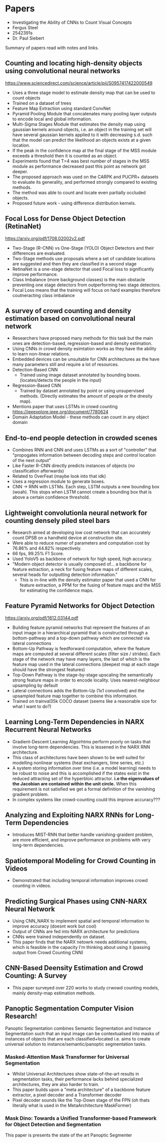 # Papers

* Investigating the Ability of CNNs to Count Visual Concepts
* Fergus Steel
* 2542391s
* Dr. Paul Siebert

Summary of papers read with notes and links.

## Counting and locating high-density objects using convolutional neural networks

<https://www.sciencedirect.com/science/article/pii/S0957417422000549>

* Uses a three stage model to estimate density map that can be used to count objects
* Trained on a dataset of trees
* Feature Map Extraction using standard ConvNet
* Pyramid Pooling Module that concatenates many pooling layer outputs to encode local and global information.
* Multi-Sigma Stages Module that estimates the density map using gaussian kernels around objects, i.e. an object in the training set will have several gaussian kernels applied to it with decreasing s.d. such that the model can predict the likelihood an objects exists at a given location.
* If the peak in the confidence map at the final stage of the MSS module exceeds a threshold then it is counted as an object.
* Experiments found that T=4 was best number of stages in the MSS module as performance decreased past this point as network got deeper.
* The proposed approach was used on the CARPK and PUCPR+ datasets to evaluate its generality, and performed strongly compared to existing methods.
* The method was able to count and locate even partially occluded objects.
* Proposed future work - using difference distribution kernels.

## Focal Loss for Dense Object Detection (RetinaNet)

<https://arxiv.org/pdf/1708.02002v2.pdf>

* Two-Stage (R-CNN) vs One-Stage (YOLO) Object Detectors and their differences are evaluated.
* Two-Stage methods use proposals where a set of candidate locations are suggested and then they are classified in a second stage
* RetinaNet is a one-stage detector that used Focal loss to significantly improve performance.
* Class Imbalance (more background classes) is the main obstacle preventing one stage detectors from outperforming two stage detectors.
* Focal Loss means that the training will focus on hard examples therefore coutneracting class imbalance

## A survey of crowd counting and density estimation based on convolutional neural network

* Researchers have proposed many methods for this task but the main ones are detection-based, regression-based and density estimation.
* Using CNNs in crowd density esimtation works as they have the ability to learn non-linear relations.
* Embedded devices can be unsuitable for CNN architectures as the have many parameters still and require a lot of resources.
* Detection-Based CNN
  * Trained using image dataset annotated by bounding boxes. (locates/detects the people in the input)
* Regression-Based CNN
  * Trained by dataset annotated by point or using unsupervised methods. (Directly estimates the amount of people or the dnesity map).
* Mentions paper that uses LSTMs in crowd counting <https://ieeexplore.ieee.org/document/7780624>
* Domain Adaptation Model - these methods can count in any object domain

## End-to-end people detection in crowded scenes

* Combines RNN and CNN and uses LSTMs as a sort of "controller" that "propogates information between decoding steps and control location of the next output"
* Like Faster R-CNN directly predicts instances of objects (no classification afterwards)
* Related to OverFeat (maybe look into that idk)
* Uses a regression module to generate boxes.
* CNN -> RNN with LSTMs. Each step, LSTM outputs a new bounding box (woah). This stops when LSTM cannot create a bounding box that is above a certain confidence threshold.

## Lightweight convolutionla neural network for counting densely piled steel bars

* Research aimed at developing low cost network that can accurately count DPSB on a handheld device at construction site.
* Were able to reduce numer of parameters and computation cost by 76.86% and 44.82% respectively.
* 66 fps, 99.25% F1 Score.
* Used YoloV5 as backbone of network for high speed, high accuracy.
* "Modern object detector is usually composed of... a backbone for feature extraction, a neck for fusing feature maps of different scales, several heads for outputting detection information."
  * This is in-line with the density estimator paper that used a CNN for feature extraction, a PPM for the fusing of feature maps and the MSS for estimating the confidence maps.

## Feature Pyramid Networks for Object Detection

<https://arxiv.org/pdf/1612.03144.pdf>

* Building feature pyramid networks that represent the features of an input image in a hierarchical pyramid that is constructed through a bottom-pathway and a top-down pathway which are connected via lateral connections
* Bottom-Up Pathway is feedforward computation, where the feature maps are computed at several different scales (filter size / strides). Each stage of the network may have many layers, the last of which is the feature map used in the lateral connections (deepest map at each stage should have the strongest features)
* Top-Down Pathway is the stage-by-stage upscaling the semantically strong feature maps in order to encode locality. Uses nearest-neighbour upsampling by default
* Lateral connections adds the Bottom-Up (1x1 convolved) and the upsampled feature map together to combine this information. 
* Trained on trainval35k COCO dataset (seems like a reasonable size for what I want to do?)

## Learning Long-Term Dependencies in NARX Recurrent Neural Networks

* Gradient-Descent Learning Algoirhtms perform poorly on tasks that involve long-term dependencies. This is lessened in the NARX RNN architecture.
* This class of architectures have been shown to be well suited for modelling nonlinear systems (heat exchangers, time series, etc.)
* A system storing information over time (i.e. a model learning) needs to be robust to noise and this is accomplished if the states exist in the reduced attracting set of the hyperbloic attractor. **i.e the eigenvalues of the Jacobian are contained within the unit circle.** When this requirement is not satisfied we get a formal definition of the vanishing gradient problem.
* In complex systems like crowd-counting could this improve accuracy???

## Analyzing and Exploiting NARX RNNs for Long-Term Dependencies

* Introduces MIST-RNN that better handle vanishing-graident problem, are more efficient, and improve performance on problems with very long-term dependencies.

## Spatiotemporal Modeling for Crowd Counting in Videos

* Demonstrated that including temporal information improves crowd counting in videos.

## Predicting Surgical Phases using CNN-NARX Neural Network

* Using CNN_NARX to implement spatial and temporal information to improve accuracy (doesnt work but cool)
* Output of CNNs are fed into NARX architecture for predictions
* CNNs were trained independently on dataset.
* This paper finds that the NARX netowrk needs additional systems, which is feasible in the capacity I'm thinking about using it (passing output from Crowd Counting CNN)

## CNN-Based Deensity Estimation and Crowd Counting: A Survey

* This paper surveyed over 220 works to study crwowd counting models, mainly density-map estimation methods.

## Panoptic Segmentation Computer Vision Research!

Panoptic Segmentation combines Semantic Segmentation and Instance Segmentation such that an input image can be contextualised into masks of instances of objects that are each classified+located i.e. aims to create universal solution to instance/semantic/panoptic segmentation tasks.

### Masked-Attention Mask Transformer for Universal Segmentation

* Whilst Universal Architectures show state-of-the-art results in segmentation tasks, their performance lacks behind specialized architectures, they are also harder to train.
* This paper builds upon a "meta architecture" of a backbone feature extractor, a pixel decoder and a Transformer decoder
* Pixel decoder sounds like the Top-Down stage of the FPN (oh thats literally what is used in the MetaArchitecture MaskFormer)


### Mask Dino: Towards a Unified Transformer-based Framework for Object Detection and Segmentation

This paper is presents the state of the art Panoptic Segmenter
